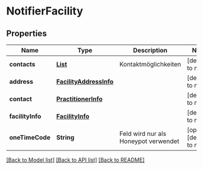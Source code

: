 # NotifierFacility
## Properties

| Name | Type | Description | Notes |
|------------ | ------------- | ------------- | -------------|
| **contacts** | [**List**](ContactPointInfo.md) | Kontaktmöglichkeiten | [default to null] |
| **address** | [**FacilityAddressInfo**](FacilityAddressInfo.md) |  | [default to null] |
| **contact** | [**PractitionerInfo**](PractitionerInfo.md) |  | [default to null] |
| **facilityInfo** | [**FacilityInfo**](FacilityInfo.md) |  | [default to null] |
| **oneTimeCode** | **String** | Feld wird nur als Honeypot verwendet | [optional] [default to null] |

[[Back to Model list]](../README.md#documentation-for-models) [[Back to API list]](../README.md#documentation-for-api-endpoints) [[Back to README]](../README.md)

